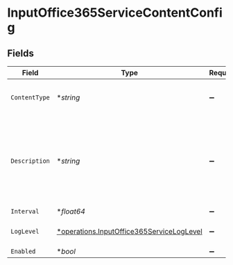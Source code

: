 # InputOffice365ServiceContentConfig


## Fields

| Field                                                                                                 | Type                                                                                                  | Required                                                                                              | Description                                                                                           |
| ----------------------------------------------------------------------------------------------------- | ----------------------------------------------------------------------------------------------------- | ----------------------------------------------------------------------------------------------------- | ----------------------------------------------------------------------------------------------------- |
| `ContentType`                                                                                         | **string*                                                                                             | :heavy_minus_sign:                                                                                    | Office 365 Services API Content Type                                                                  |
| `Description`                                                                                         | **string*                                                                                             | :heavy_minus_sign:                                                                                    | If interval type is minutes the value entered must evenly divisible by 60 or save will fail           |
| `Interval`                                                                                            | **float64*                                                                                            | :heavy_minus_sign:                                                                                    | N/A                                                                                                   |
| `LogLevel`                                                                                            | [*operations.InputOffice365ServiceLogLevel](../../models/operations/inputoffice365serviceloglevel.md) | :heavy_minus_sign:                                                                                    | Collector runtime Log Level                                                                           |
| `Enabled`                                                                                             | **bool*                                                                                               | :heavy_minus_sign:                                                                                    | N/A                                                                                                   |